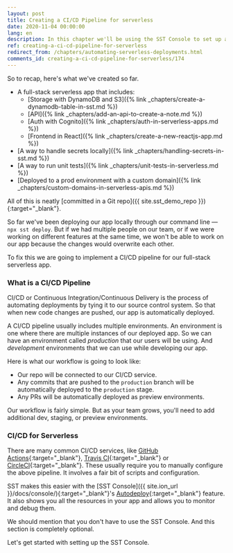 ```yaml
---
layout: post
title: Creating a CI/CD Pipeline for serverless
date: 2020-11-04 00:00:00
lang: en
description: In this chapter we'll be using the SST Console to set up a CI/CD pipeline for our full-stack serverless app.
ref: creating-a-ci-cd-pipeline-for-serverless
redirect_from: /chapters/automating-serverless-deployments.html
comments_id: creating-a-ci-cd-pipeline-for-serverless/174
---
```


So to recap, here's what we've created so far.

- A full-stack serverless app that includes:
  - [Storage with DynamoDB and S3]({% link _chapters/create-a-dynamodb-table-in-sst.md %})
  - [API]({% link _chapters/add-an-api-to-create-a-note.md %})
  - [Auth with Cognito]({% link _chapters/auth-in-serverless-apps.md %})
  - [Frontend in React]({% link _chapters/create-a-new-reactjs-app.md %})
- [A way to handle secrets locally]({% link _chapters/handling-secrets-in-sst.md %})
- [A way to run unit tests]({% link _chapters/unit-tests-in-serverless.md %})
- [Deployed to a prod environment with a custom domain]({% link _chapters/custom-domains-in-serverless-apis.md %})

All of this is neatly [committed in a Git repo]({{ site.sst_demo_repo }}){:target="_blank"}.

So far we've been deploying our app locally through our command line — `npx sst deploy`. But if we had multiple people on our team, or if we were working on different features at the same time, we won't be able to work on our app because the changes would overwrite each other.

To fix this we are going to implement a CI/CD pipeline for our full-stack serverless app. 

### What is a CI/CD Pipeline

CI/CD or Continuous Integration/Continuous Delivery is the process of automating deployments by tying it to our source control system. So that when new code changes are pushed, our app is automatically deployed.

A CI/CD pipeline usually includes multiple environments. An environment is one where there are multiple instances of our deployed app. So we can have an environment called _production_ that our users will be using. And _development_ environments that we can use while developing our app.

Here is what our workflow is going to look like:

- Our repo will be connected to our CI/CD service.
- Any commits that are pushed to the `production` branch will be automatically deployed to the `production` stage.
- Any PRs will be automatically deployed as preview environments.

Our workflow is fairly simple. But as your team grows, you'll need to add additional dev, staging, or preview environments.

### CI/CD for Serverless

There are many common CI/CD services, like [GitHub Actions](https://github.com/features/actions){:target="_blank"}, [Travis CI](https://travis-ci.org){:target="_blank"} or [CircleCI](https://circleci.com){:target="_blank"}. These usually require you to manually configure the above pipeline. It involves a fair bit of scripts and configuration.

SST makes this easier with the [SST Console]({{ site.ion_url }}/docs/console/){:target="_blank"}'s [Autodeploy](/docs/console/#autodeploy){:target="_blank"} feature. It also shows you all the resources in your app and allows you to monitor and debug them.

We should mention that you don't have to use the SST Console. And this section is completely optional.

Let's get started with setting up the SST Console.
